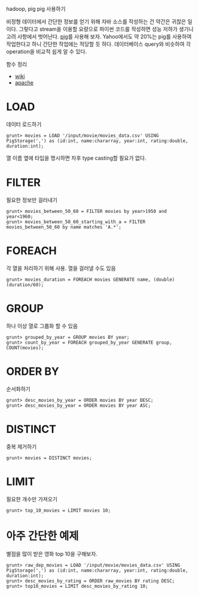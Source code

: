 hadoop, pig
pig 사용하기

비정형 데이터에서 간단한 정보를 얻기 위해 자바 소스를 작성하는 건 약간은 귀찮은 일이다.
그렇다고 stream을 이용할 요량으로 파이썬 코드를 작성하면 성능 저하가 생기니 고려 사항에서 벗어난다.
[pig](http://wiki.apache.org/pig/)를 사용해 보자. 
Yahoo에서도 약 20%는 pig를 사용하여 작업한다고 하니 간단한 작업에는 적당할 듯 하다.
데이터베이스 query와 비슷하여 각 operation을 비교적 쉽게 알 수 있다.

함수 정리 
 
 * [wiki](http://wiki.apache.org/pig/PigLatin)
 * [apache](http://pig.apache.org/docs/r0.12.0/func.html) 

# LOAD
데이터 로드하기

    grunt> movies = LOAD '/input/movie/movies_data.csv' USING PigStorage(',') as (id:int, name:chararray, year:int, rating:double, duration:int);

열 이름 옆에 타입을 명시하면 차후 type casting할 필요가 없다. 

# FILTER
필요한 정보만 걸러내기
    
    grunt> movies_between_50_60 = FILTER movies by year>1950 and year<1960;
    grunt> movies_between_50_60_starting_with_a = FILTER movies_between_50_60 by name matches 'A.*';

# FOREACH
각 열을 처리하기 위해 사용. 열을 걸러낼 수도 있음

    grunt> movies_duration = FOREACH movies GENERATE name, (double)(duration/60);
    
# GROUP
하나 이상 열로 그룹화 할 수 있음

    grunt> grouped_by_year = GROUP movies BY year;
    grunt> count_by_year = FOREACH grouped_by_year GENERATE group, COUNT(movies);
    
# ORDER BY
순서화하기 

    grunt> desc_movies_by_year = ORDER movies BY year DESC;
    grunt> desc_movies_by_year = ORDER movies BY year ASC;

# DISTINCT
중복 제거하기

    grunt> movies = DISTINCT movies;
    
# LIMIT
필요한 개수만 가져오기

    grunt> top_10_movies = LIMIT movies 10;

# 아주 간단한 예제
별점을 많이 받은 영화 top 10을 구해보자.
    
    grunt> raw_dep_movies = LOAD '/input/movie/movies_data.csv' USING PigStorage(',') as (id:int, name:chararray, year:int, rating:double, duration:int);
    grunt> desc_movies_by_rating = ORDER raw_movies BY rating DESC;
    grunt> top10_movies = LIMIT desc_movies_by_rating 10;
